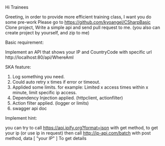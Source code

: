 Hi Trainees

Greeting, in order to provide more efficient training class, I want you do some pre-work Please go to https://github.com/kyoangel/CSharpBasic Clone project, Write a simple api and send pull request to me. (you also can create project by yourself, and zip to me)

Basic requirement: 

Implement an API that shows your IP and CountryCode with specific url http://localhost:80/api/WhereAmI

SKA feature: 

1. Log something you need.
2. Could auto retry x times if error or timeout.
3. Applided some limits. for example: Limited x access times within x minute, limit specific ip access. 
4. Dependency Injection applied. (httpclient, actionfilter)
5. Action filter applied. (logger or limits)
6. swagger api doc

Implement hint: 

you can try to call https://api.ipify.org?format=json with get method, to get your ip (or use ip in request)
then call http://ip-api.com/batch with post method, data [ "your IP" ] To get details
